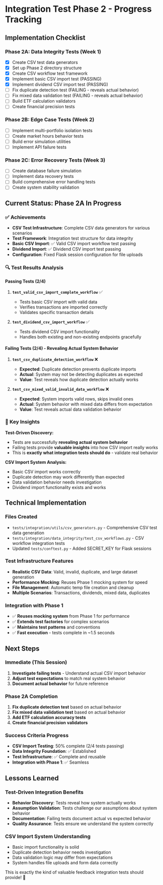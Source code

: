 # Integration Test Phase 2 - Progress Tracking

## Implementation Checklist

### Phase 2A: Data Integrity Tests (Week 1)
- [x] Create CSV test data generators
- [x] Set up Phase 2 directory structure
- [x] Create CSV workflow test framework
- [x] Implement basic CSV import test (PASSING)
- [x] Implement dividend CSV import test (PASSING)
- [ ] Fix duplicate detection test (FAILING - reveals actual behavior)
- [ ] Fix mixed data validation test (FAILING - reveals actual behavior)
- [ ] Build ETF calculation validators
- [ ] Create financial precision tests

### Phase 2B: Edge Case Tests (Week 2)
- [ ] Implement multi-portfolio isolation tests
- [ ] Create market hours behavior tests
- [ ] Build error simulation utilities
- [ ] Implement API failure tests

### Phase 2C: Error Recovery Tests (Week 3)
- [ ] Create database failure simulation
- [ ] Implement data recovery tests
- [ ] Build comprehensive error handling tests
- [ ] Create system stability validation

## Current Status: Phase 2A In Progress

### ✅ Achievements
- **CSV Test Infrastructure**: Complete CSV data generators for various scenarios
- **Test Framework**: Integration test structure for data integrity
- **Basic CSV Import**: ✅ Valid CSV import workflow test passing
- **Dividend Import**: ✅ Dividend CSV import test passing
- **Configuration**: Fixed Flask session configuration for file uploads

### 🔍 Test Results Analysis

#### Passing Tests (2/4)
1. **`test_valid_csv_import_complete_workflow`** ✅
   - Tests basic CSV import with valid data
   - Verifies transactions are imported correctly
   - Validates specific transaction details

2. **`test_dividend_csv_import_workflow`** ✅
   - Tests dividend CSV import functionality
   - Handles both existing and non-existing endpoints gracefully

#### Failing Tests (2/4) - Revealing Actual System Behavior
1. **`test_csv_duplicate_detection_workflow`** ❌
   - **Expected**: Duplicate detection prevents duplicate imports
   - **Actual**: System may not be detecting duplicates as expected
   - **Value**: Test reveals how duplicate detection actually works

2. **`test_csv_mixed_valid_invalid_data_workflow`** ❌
   - **Expected**: System imports valid rows, skips invalid ones
   - **Actual**: System behavior with mixed data differs from expectation
   - **Value**: Test reveals actual data validation behavior

### 🎯 Key Insights

**Test-Driven Discovery:**
- Tests are successfully **revealing actual system behavior**
- Failing tests provide **valuable insights** into how CSV import really works
- This is **exactly what integration tests should do** - validate real behavior

**CSV Import System Analysis:**
- Basic CSV import works correctly
- Duplicate detection may work differently than expected
- Data validation behavior needs investigation
- Dividend import functionality exists and works

## Technical Implementation

### Files Created
- `tests/integration/utils/csv_generators.py` - Comprehensive CSV test data generation
- `tests/integration/data_integrity/test_csv_workflows.py` - CSV workflow integration tests
- Updated `tests/conftest.py` - Added SECRET_KEY for Flask sessions

### Test Infrastructure Features
- **Realistic CSV Data**: Valid, invalid, duplicate, and large dataset generation
- **Performance Mocking**: Reuses Phase 1 mocking system for speed
- **File Management**: Automatic temp file creation and cleanup
- **Multiple Scenarios**: Transactions, dividends, mixed data, duplicates

### Integration with Phase 1
- ✅ **Reuses mocking system** from Phase 1 for performance
- ✅ **Extends test factories** for complex scenarios
- ✅ **Maintains test patterns** and conventions
- ✅ **Fast execution** - tests complete in ~1.5 seconds

## Next Steps

### Immediate (This Session)
1. **Investigate failing tests** - Understand actual CSV import behavior
2. **Adjust test expectations** to match real system behavior
3. **Document actual behavior** for future reference

### Phase 2A Completion
1. **Fix duplicate detection test** based on actual behavior
2. **Fix mixed data validation test** based on actual behavior
3. **Add ETF calculation accuracy tests**
4. **Create financial precision validators**

### Success Criteria Progress
- **CSV Import Testing**: 50% complete (2/4 tests passing)
- **Data Integrity Foundation**: ✅ Established
- **Test Infrastructure**: ✅ Complete and reusable
- **Integration with Phase 1**: ✅ Seamless

## Lessons Learned

### Test-Driven Integration Benefits
- **Behavior Discovery**: Tests reveal how system actually works
- **Assumption Validation**: Tests challenge our assumptions about system behavior
- **Documentation**: Failing tests document actual vs expected behavior
- **Quality Assurance**: Tests ensure we understand the system correctly

### CSV Import System Understanding
- Basic import functionality is solid
- Duplicate detection behavior needs investigation
- Data validation logic may differ from expectations
- System handles file uploads and form data correctly

This is exactly the kind of valuable feedback integration tests should provide! 🎯